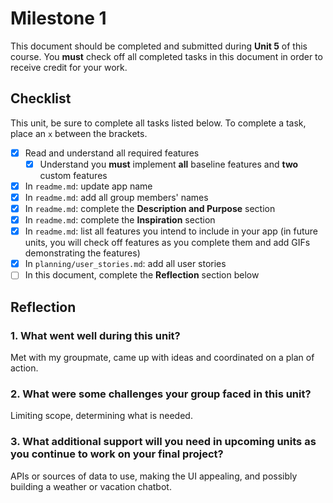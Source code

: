 # Milestone 1

This document should be completed and submitted during **Unit 5** of this course. You **must** check off all completed tasks in this document in order to receive credit for your work.

## Checklist

This unit, be sure to complete all tasks listed below. To complete a task, place an `x` between the brackets.

- [x] Read and understand all required features
  - [x] Understand you **must** implement **all** baseline features and **two** custom features
- [x] In `readme.md`: update app name
- [x] In `readme.md`: add all group members' names
- [x] In `readme.md`: complete the **Description and Purpose** section
- [x] In `readme.md`: complete the **Inspiration** section
- [x] In `readme.md`: list all features you intend to include in your app (in future units, you will check off features as you complete them and add GIFs demonstrating the features)
- [x] In `planning/user_stories.md`: add all user stories
- [ ] In this document, complete the **Reflection** section below

## Reflection

### 1. What went well during this unit?

Met with my groupmate, came up with ideas and coordinated on a plan of action.

### 2. What were some challenges your group faced in this unit?

Limiting scope, determining what is needed.

### 3. What additional support will you need in upcoming units as you continue to work on your final project?

APIs or sources of data to use, making the UI appealing, and possibly building a weather or vacation chatbot.
